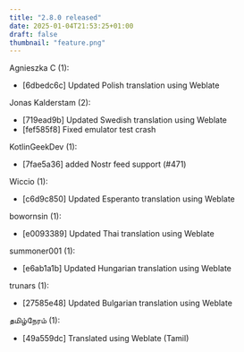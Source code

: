 ```yaml
---
title: "2.8.0 released"
date: 2025-01-04T21:53:25+01:00
draft: false
thumbnail: "feature.png"
---
```


Agnieszka C (1):
  * [6dbedc6c] Updated Polish translation using Weblate

Jonas Kalderstam (2):
  * [719ead9b] Updated Swedish translation using Weblate
  * [fef585f8] Fixed emulator test crash

KotlinGeekDev (1):
  * [7fae5a36] added Nostr feed support (#471)

Wiccio (1):
  * [c6d9c850] Updated Esperanto translation using Weblate

bowornsin (1):
  * [e0093389] Updated Thai translation using Weblate

summoner001 (1):
  * [e6ab1a1b] Updated Hungarian translation using Weblate

trunars (1):
  * [27585e48] Updated Bulgarian translation using Weblate

தமிழ்நேரம் (1):
  * [49a559dc] Translated using Weblate (Tamil)

